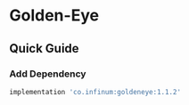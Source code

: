 # Golden-Eye

## Quick Guide

### Add Dependency

```gradle
implementation 'co.infinum:goldeneye:1.1.2'
```

